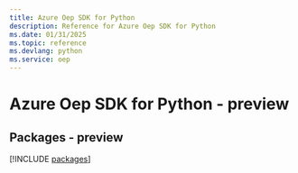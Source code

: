 ```yaml
---
title: Azure Oep SDK for Python
description: Reference for Azure Oep SDK for Python
ms.date: 01/31/2025
ms.topic: reference
ms.devlang: python
ms.service: oep
---
```

# Azure Oep SDK for Python - preview
## Packages - preview
[!INCLUDE [packages](oep-index.md)]